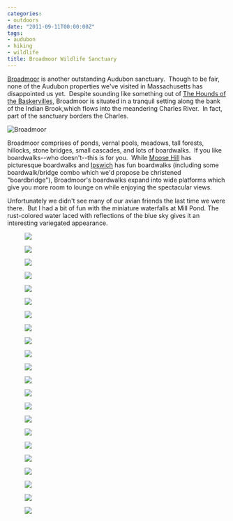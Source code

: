 ```yaml
---
categories:
- outdoors
date: "2011-09-11T00:00:00Z"
tags:
- audubon
- hiking
- wildlife
title: Broadmoor Wildlife Sanctuary
---
```


[Broadmoor](http://www.massaudubon.org/Nature_Connection/Sanctuaries/Broadmoor/index.php) is another outstanding Audubon sanctuary.  Though to be fair, none of the Audubon properties we've visited in Massachusetts has disappointed us yet.  Despite sounding like something out of [The Hounds of the Baskervilles](http://en.wikipedia.org/wiki/The_Hound_of_the_Baskervilles), Broadmoor is situated in a tranquil setting along the bank of the Indian Brook,which flows into the meandering Charles River.  In fact, part of the sanctuary borders the Charles.

<img src="http://yentran.isamonkey.org/gallery/broadmoor/dsc_3665.jpg" alt="Broadmoor" />

Broadmoor comprises of ponds, vernal pools, meadows, tall forests, hillocks, stone bridges, small cascades, and lots of boardwalks.  If you like boardwalks--who doesn't--this is for you.  While [Moose Hill](http://www.massaudubon.org/Nature_Connection/Sanctuaries/Moose_Hill/index.php) has picturesque boardwalks and [Ipswich](http://www.massaudubon.org/Nature_Connection/Sanctuaries/Ipswich_River/index.php) has fun boardwalks (including some boardwalk/bridge combo which we'd propose be christened "boardbridge"), Broadmoor's boardwalks expand into wide platforms which give you more room to lounge on while enjoying the spectacular views.

Unfortunately we didn't see many of our avian friends the last time we were there.  But I had a bit of fun with the miniature waterfalls at Mill Pond. The rust-colored water laced with reflections of the blue sky gives it an interesting variegated appearance.


<figure>
  <img src="http://yentran.isamonkey.org/gallery/broadmoor/dsc_3555.jpg" />
</figure>
<figure>
  <img src="http://yentran.isamonkey.org/gallery/broadmoor/dsc_3557-1.jpg" />
</figure>
<figure>
  <img src="http://yentran.isamonkey.org/gallery/broadmoor/dsc_3561.jpg" />
</figure>
<figure>
  <img src="http://yentran.isamonkey.org/gallery/broadmoor/dsc_3562.jpg" />
</figure>
<figure>
  <img src="http://yentran.isamonkey.org/gallery/broadmoor/dsc_3565.jpg" />
</figure>
<figure>
  <img src="http://yentran.isamonkey.org/gallery/broadmoor/dsc_3573.jpg" />
</figure>
<figure>
  <img src="http://yentran.isamonkey.org/gallery/broadmoor/dsc_3577.jpg" />
</figure>
<figure>
  <img src="http://yentran.isamonkey.org/gallery/broadmoor/dsc_3604.jpg" />
</figure>
<figure>
  <img src="http://yentran.isamonkey.org/gallery/broadmoor/dsc_3613.jpg" />
</figure>
<figure>
  <img src="http://yentran.isamonkey.org/gallery/broadmoor/dsc_3615.jpg" />
</figure>
<figure>
  <img src="http://yentran.isamonkey.org/gallery/broadmoor/dsc_3619.jpg" />
</figure>
<figure>
  <img src="http://yentran.isamonkey.org/gallery/broadmoor/dsc_3621.jpg" />
</figure>
<figure>
  <img src="http://yentran.isamonkey.org/gallery/broadmoor/dsc_3622.jpg" />
</figure>
<figure>
  <img src="http://yentran.isamonkey.org/gallery/broadmoor/dsc_3625.jpg" />
</figure>
<figure>
  <img src="http://yentran.isamonkey.org/gallery/broadmoor/dsc_3631.jpg" />
</figure>
<figure>
  <img src="http://yentran.isamonkey.org/gallery/broadmoor/dsc_3645.jpg" />
</figure>
<figure>
  <img src="http://yentran.isamonkey.org/gallery/broadmoor/dsc_3660.jpg" />
</figure>
<figure>
  <img src="http://yentran.isamonkey.org/gallery/broadmoor/dsc_3665.jpg" />
</figure>
<figure>
  <img src="http://yentran.isamonkey.org/gallery/broadmoor/dsc_3669.jpg" />
</figure>
<figure>
  <img src="http://yentran.isamonkey.org/gallery/broadmoor/dsc_3703.jpg" />
</figure>
<figure>
  <img src="http://yentran.isamonkey.org/gallery/broadmoor/dsc_3706.jpg" />
</figure>
<figure>
  <img src="http://yentran.isamonkey.org/gallery/broadmoor/dsc_3716.jpg" />
</figure>

</div>
